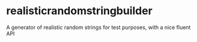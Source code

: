 # realisticrandomstringbuilder
A generator of realistic random strings for test purposes, with a nice fluent API
